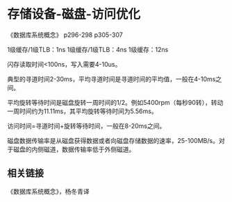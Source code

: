 ﻿# 存储设备-磁盘-访问优化

《数据库系统概念》
p296-298
p305-307



1级缓存/1级TLB：1ns
1级缓存/1级TLB：4ns
1级缓存：12ns



闪存读取时间<100ns，写入需要4-10us。

典型的寻道时间2-30ms，平均寻道时间是寻道时间的平均值，一般在4-10ms之间。

平均旋转等待时间是磁盘旋转一周时间的1/2。例如5400rpm（每秒90转），转动一周时间约为11.11ms，其平均旋转等待时间为5.56ms。

访问时间=寻道时间+旋转等待时间，一般在8-20ms之间。

磁盘数据传输率是从磁盘获得数据或者向磁盘存储数据的速率，25-100MB/s。对于磁盘的内侧磁道，数据传输率低于外侧磁道。


## 相关链接 ##

《数据库系统概念》，杨冬青译
